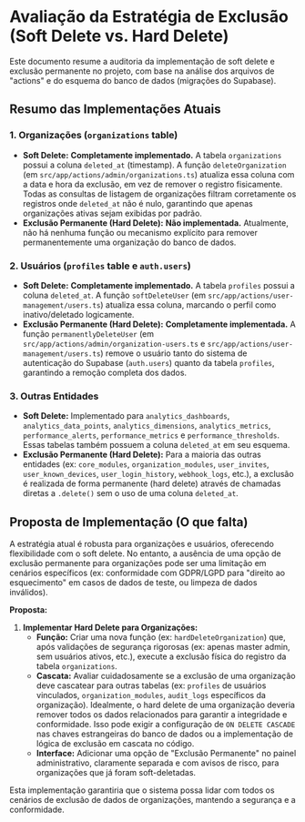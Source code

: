 # Avaliação da Estratégia de Exclusão (Soft Delete vs. Hard Delete)

Este documento resume a auditoria da implementação de soft delete e exclusão permanente no projeto, com base na análise dos arquivos de "actions" e do esquema do banco de dados (migrações do Supabase).

## Resumo das Implementações Atuais

### 1. Organizações (`organizations` table)
*   **Soft Delete:** **Completamente implementado.** A tabela `organizations` possui a coluna `deleted_at` (timestamp). A função `deleteOrganization` (em `src/app/actions/admin/organizations.ts`) atualiza essa coluna com a data e hora da exclusão, em vez de remover o registro fisicamente. Todas as consultas de listagem de organizações filtram corretamente os registros onde `deleted_at` não é nulo, garantindo que apenas organizações ativas sejam exibidas por padrão.
*   **Exclusão Permanente (Hard Delete):** **Não implementada.** Atualmente, não há nenhuma função ou mecanismo explícito para remover permanentemente uma organização do banco de dados.

### 2. Usuários (`profiles` table e `auth.users`)
*   **Soft Delete:** **Completamente implementado.** A tabela `profiles` possui a coluna `deleted_at`. A função `softDeleteUser` (em `src/app/actions/user-management/users.ts`) atualiza essa coluna, marcando o perfil como inativo/deletado logicamente.
*   **Exclusão Permanente (Hard Delete):** **Completamente implementada.** A função `permanentlyDeleteUser` (em `src/app/actions/admin/organization-users.ts` e `src/app/actions/user-management/users.ts`) remove o usuário tanto do sistema de autenticação do Supabase (`auth.users`) quanto da tabela `profiles`, garantindo a remoção completa dos dados.

### 3. Outras Entidades
*   **Soft Delete:** Implementado para `analytics_dashboards`, `analytics_data_points`, `analytics_dimensions`, `analytics_metrics`, `performance_alerts`, `performance_metrics` e `performance_thresholds`. Essas tabelas também possuem a coluna `deleted_at` em seu esquema.
*   **Exclusão Permanente (Hard Delete):** Para a maioria das outras entidades (ex: `core_modules`, `organization_modules`, `user_invites`, `user_known_devices`, `user_login_history`, `webhook_logs`, etc.), a exclusão é realizada de forma permanente (hard delete) através de chamadas diretas a `.delete()` sem o uso de uma coluna `deleted_at`.

## Proposta de Implementação (O que falta)

A estratégia atual é robusta para organizações e usuários, oferecendo flexibilidade com o soft delete. No entanto, a ausência de uma opção de exclusão permanente para organizações pode ser uma limitação em cenários específicos (ex: conformidade com GDPR/LGPD para "direito ao esquecimento" em casos de dados de teste, ou limpeza de dados inválidos).

**Proposta:**

1.  **Implementar Hard Delete para Organizações:**
    *   **Função:** Criar uma nova função (ex: `hardDeleteOrganization`) que, após validações de segurança rigorosas (ex: apenas master admin, sem usuários ativos, etc.), execute a exclusão física do registro da tabela `organizations`.
    *   **Cascata:** Avaliar cuidadosamente se a exclusão de uma organização deve cascatear para outras tabelas (ex: `profiles` de usuários vinculados, `organization_modules`, `audit_logs` específicos da organização). Idealmente, o hard delete de uma organização deveria remover todos os dados relacionados para garantir a integridade e conformidade. Isso pode exigir a configuração de `ON DELETE CASCADE` nas chaves estrangeiras do banco de dados ou a implementação de lógica de exclusão em cascata no código.
    *   **Interface:** Adicionar uma opção de "Exclusão Permanente" no painel administrativo, claramente separada e com avisos de risco, para organizações que já foram soft-deletadas.

Esta implementação garantiria que o sistema possa lidar com todos os cenários de exclusão de dados de organizações, mantendo a segurança e a conformidade.
